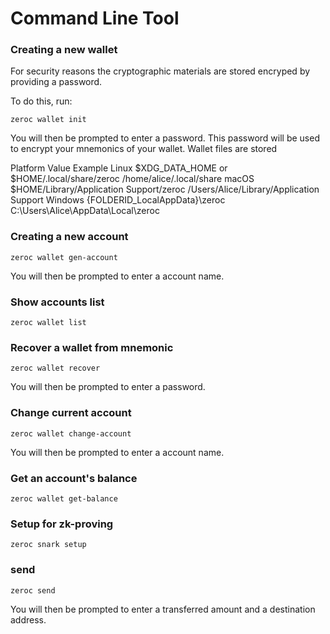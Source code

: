 # Command Line Tool


### Creating a new wallet
 For security reasons the cryptographic materials are stored encryped by providing a password.

To do this, run:

```
zeroc wallet init
```

You will then be prompted to enter a password. This password will be used to encrypt your mnemonics of your wallet. Wallet files are stored

Platform	Value	Example
Linux	$XDG_DATA_HOME or $HOME/.local/share/zeroc	/home/alice/.local/share
macOS	$HOME/Library/Application Support/zeroc	/Users/Alice/Library/Application Support
Windows	{FOLDERID_LocalAppData}\zeroc	C:\Users\Alice\AppData\Local\zeroc

### Creating a new account

```
zeroc wallet gen-account
```
You will then be prompted to enter a account name.

### Show accounts list

```
zeroc wallet list
```

### Recover a wallet from mnemonic

```
zeroc wallet recover
```
You will then be prompted to enter a password.

### Change current account

```
zeroc wallet change-account
```
You will then be prompted to enter a account name.

### Get an account's balance

```
zeroc wallet get-balance
```

### Setup for zk-proving

```
zeroc snark setup
```

### send

```
zeroc send
```
You will then be prompted to enter a transferred amount and a destination address.
